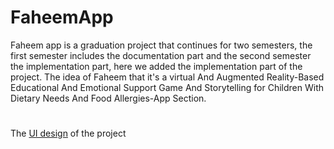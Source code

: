 # FaheemApp
Faheem app is a graduation project that continues for two semesters, the first semester includes the documentation part and the second semester the implementation part, here we added the implementation part of the project. The idea of Faheem that it's a virtual And Augmented Reality-Based Educational And Emotional Support Game And Storytelling for Children With Dietary Needs And Food Allergies-App Section.
#
The [UI design](https://www.figma.com/file/YJr5f8Fb7Vylqpnqhd3mPu/Application-UI?node-id=0%3A1) of the project 
